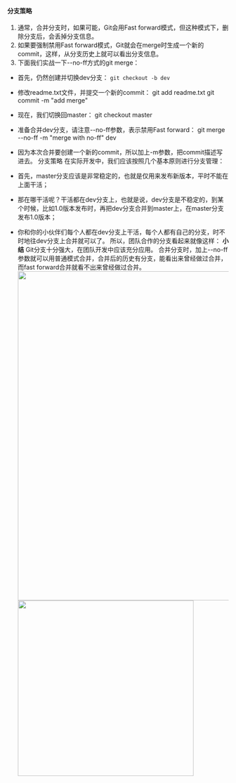 #### 分支策略
1. 通常，合并分支时，如果可能，Git会用Fast forward模式，但这种模式下，删除分支后，会丢掉分支信息。
2. 如果要强制禁用Fast forward模式，Git就会在merge时生成一个新的commit，这样，从分支历史上就可以看出分支信息。
3. 下面我们实战一下--no-ff方式的git merge：

- 首先，仍然创建并切换dev分支：
```git checkout -b dev ```
- 修改readme.txt文件，并提交一个新的commit：
git add readme.txt 
git commit -m "add merge"
- 现在，我们切换回master：
git checkout master
- 准备合并dev分支，请注意--no-ff参数，表示禁用Fast forward：
git merge --no-ff -m "merge with no-ff" dev

- 因为本次合并要创建一个新的commit，所以加上-m参数，把commit描述写进去。
分支策略
在实际开发中，我们应该按照几个基本原则进行分支管理：

- 首先，master分支应该是非常稳定的，也就是仅用来发布新版本，平时不能在上面干活；

- 那在哪干活呢？干活都在dev分支上，也就是说，dev分支是不稳定的，到某个时候，比如1.0版本发布时，再把dev分支合并到master上，在master分支发布1.0版本；

- 你和你的小伙伴们每个人都在dev分支上干活，每个人都有自己的分支，时不时地往dev分支上合并就可以了。
所以，团队合作的分支看起来就像这样：
**小结**
Git分支十分强大，在团队开发中应该充分应用。
合并分支时，加上--no-ff参数就可以用普通模式合并，合并后的历史有分支，能看出来曾经做过合并，而fast forward合并就看不出来曾经做过合并。
<a href="https://sm.ms/image/mvaTpI86Q7uGo1S" target="_blank"><img src="https://i.loli.net/2019/09/30/mvaTpI86Q7uGo1S.png" width=750px></a>
<a href="https://sm.ms/image/Ml7kuejWS3HaQK4" target="_blank"><img src="https://i.loli.net/2019/09/30/Ml7kuejWS3HaQK4.png" width=400px></a>